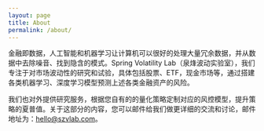 ```yaml
---
layout: page
title: About
permalink: /about/
---
```








金融即数据，人工智能和机器学习让计算机可以很好的处理大量冗余数据，并从数据中去除噪音、找到隐含的模式。Spring Volatility Lab（泉烽波动实验室），我们专注于对市场波动性的研究和试验，具体包括股票、ETF，现金市场等，通过搭建各类机器学习、深度学习模型预测上述各类金融资产的风险。








我们也对外提供研究服务，根据您自有的的量化策略定制对应的风控模型，提升策略的夏普值。关于这部分的内容，您可以邮件给我们做更详细的交流和讨论，邮件地址为：hello@szvlab.com。
